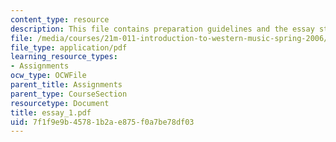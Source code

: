 ```yaml
---
content_type: resource
description: This file contains preparation guidelines and the essay structure.
file: /media/courses/21m-011-introduction-to-western-music-spring-2006/7f1f9e9b45781b2ae875f0a7be78df03_essay_1.pdf
file_type: application/pdf
learning_resource_types:
- Assignments
ocw_type: OCWFile
parent_title: Assignments
parent_type: CourseSection
resourcetype: Document
title: essay_1.pdf
uid: 7f1f9e9b-4578-1b2a-e875-f0a7be78df03
---
```

